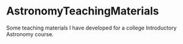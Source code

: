# AstronomyTeachingMaterials
Some teaching materials I have developed for a college Introductory Astronomy course.

